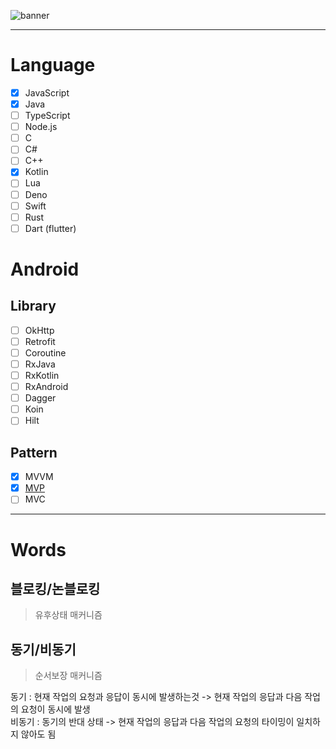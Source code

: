 ![banner](https://raw.githubusercontent.com/sungbin5304/Today-I-Learned/master/images/banner.png)


-----

# Language
- [x] JavaScript
- [x] Java
- [ ] TypeScript
- [ ] Node.js
- [ ] C
- [ ] C#
- [ ] C++
- [x] Kotlin
- [ ] Lua
- [ ] Deno
- [ ] Swift
- [ ] Rust
- [ ] Dart (flutter)

# Android 
## Library
- [ ] OkHttp
- [ ] Retrofit
- [ ] Coroutine
- [ ] RxJava
- [ ] RxKotlin
- [ ] RxAndroid
- [ ] Dagger
- [ ] Koin
- [ ] Hilt

## Pattern 
- [x] MVVM
- [x] [MVP](https://github.com/sungbin5304/Android-Study/tree/master/pattern/MVP)
- [ ] MVC

-----

# Words
## 블로킹/논블로킹
> 유후상태 매커니즘

## 동기/비동기
> 순서보장 매커니즘

동기 : 현재 작업의 요청과 응답이 동시에 발생하는것 -> 현재 작업의 응답과 다음 작업의 요청이 동시에 발생<br>
비동기 : 동기의 반대 상태 -> 현재 작업의 응답과 다음 작업의 요청의 타이밍이 일치하지 않아도 됨


